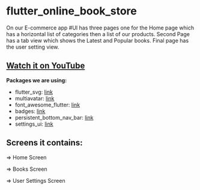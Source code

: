 # flutter_online_book_store

On our E-commerce app #UI has three pages one for the Home page which has a horizontal list of categories then a list of our products. Second Page has a tab view which shows the Latest and Popular books. Final page has the user setting view.

## [Watch it on YouTube](https://www.youtube.com/watch?v=yXmQKBA5ppE&list=PL6vcAuTKAaYdRkc_jt08x23plwGAYiGTU)

**Packages we are using:**

- flutter_svg: [link](https://pub.dev/packages/flutter_svg)
-   multiavatar: [link](https://pub.dev/packages/multiavatar)
-   font_awesome_flutter: [link](https://pub.dev/packages/font_awesome_flutter)
-   badges: [link](https://pub.dev/packages/badges)
-   persistent_bottom_nav_bar: [link](https://pub.dev/packages/persistent_bottom_nav_bar)
-   settings_ui: [link](https://pub.dev/packages/settings_ui)


## Screens it contains:

=> Home Screen

=> Books Screen

=> User Settings Screen


